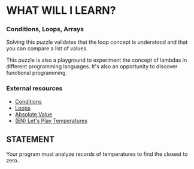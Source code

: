 # WHAT WILL I LEARN?
### Conditions, Loops, Arrays
Solving this puzzle validates that the loop concept is understood and that you can compare a list of values.

This puzzle is also a playground to experiment the concept of lambdas in different programming languages. It's also an opportunity to discover functional programming.

### External resources
- [Conditions](https://en.wikipedia.org/wiki/Conditional_(computer_programming))
- [Loops](https://en.wikipedia.org/wiki/Control_flow#Loops)
- [Absolute Value](https://en.wikipedia.org/wiki/Absolute_value)
- [(EN) Let's Play Temperatures](https://www.youtube.com/watch?v=cb2cV7Y2zeI)

## STATEMENT
Your program must analyze records of temperatures to find the closest to zero.
